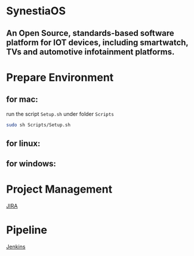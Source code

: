 # SynestiaOS
## An Open Source, standards-based software platform for IOT devices, including smartwatch, TVs and automotive infotainment platforms.

# Prepare Environment
## for mac:
run the script `Setup.sh` under folder `Scripts`

``` bash
sudo sh Scripts/Setup.sh
```

## for linux:

## for windows:


# Project Management
[JIRA](https://synestiaos.atlassian.net/)

# Pipeline
[Jenkins](http://ci.synestiaos.org/)